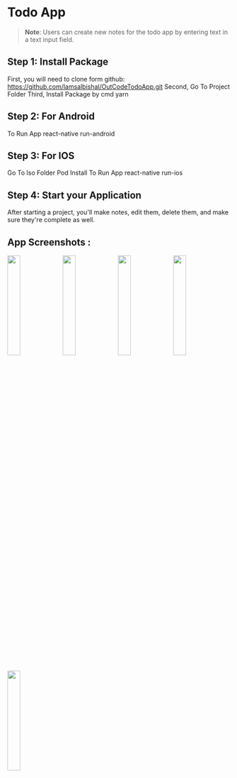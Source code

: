 

# Todo App

>**Note**: Users can create new notes for the todo app by entering text in a text input field.

## Step 1: Install Package

First, you will need to clone form github: https://github.com/lamsalbishal/OutCodeTodoApp.git
Second, Go To Project Folder
Third, Install Package by cmd yarn


## Step 2: For Android

 To Run App react-native run-android 


## Step 3: For IOS

 Go To Iso Folder Pod Install
 To Run App react-native run-ios 

## Step 4: Start your Application

After starting a project, you'll make notes, edit them, delete them, and make sure they're complete as well.

## App Screenshots :

<p>
  <img src="app_screenshot/spalsh_screen.jpeg" width="24%">
  <img src="app_screenshot/home_screen.jpeg" width="24%">
  <img src="app_screenshot/list_screen.jpeg" width="24%">
  <img src="app_screenshot/update_screen.jpeg" width="24%">
  <img src="app_screenshot/delete_screen.jpeg" width="24%">
  
</p>